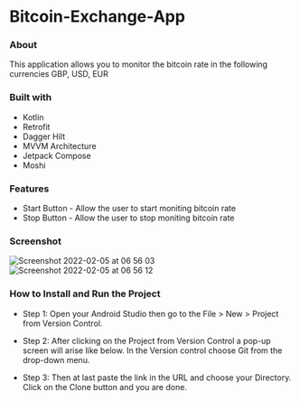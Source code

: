# Bitcoin-Exchange-App


### About

This application allows you to monitor the bitcoin rate in the following currencies GBP, USD, EUR


### Built with

- Kotlin
- Retrofit
- Dagger Hilt
- MVVM Architecture 
- Jetpack Compose
- Moshi 


### Features

- Start Button - Allow the user to start moniting bitcoin rate 
- Stop Button - Allow the user to stop moniting bitcoin rate 


### Screenshot

![Screenshot 2022-02-05 at 06 56 03](https://user-images.githubusercontent.com/88812838/152632160-87c55c96-033d-4308-a090-4d90c56e9c89.png)
![Screenshot 2022-02-05 at 06 56 12](https://user-images.githubusercontent.com/88812838/152632157-095a7698-30a5-4719-b731-e6fa43332d45.png)

### How to Install and Run the Project

- Step 1: Open your Android Studio then go to the File > New > Project from Version Control.

- Step 2: After clicking on the Project from Version Control a pop-up screen will arise like below. In the Version control choose Git from the drop-down menu. 

- Step 3: Then at last paste the link in the URL and choose your Directory. Click on the Clone button and you are done.

